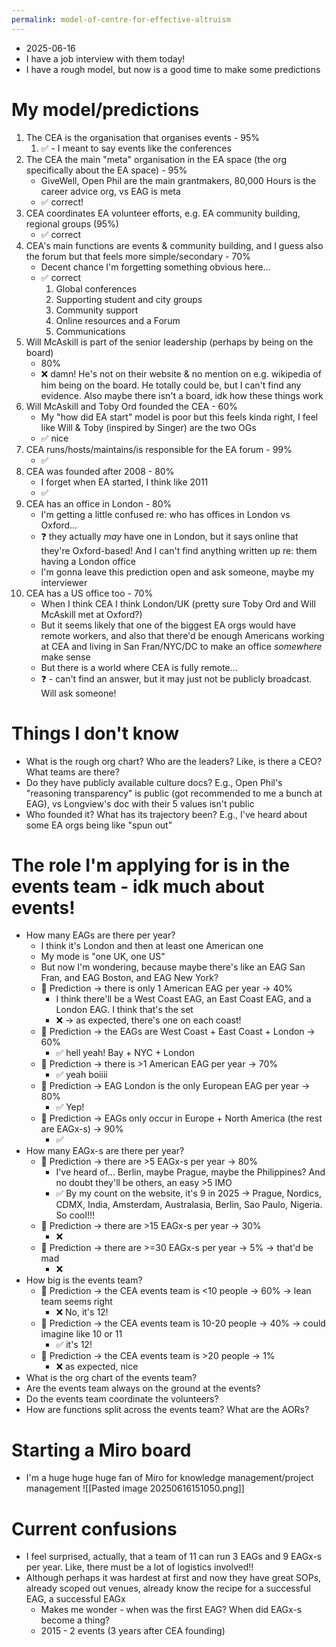 ```yaml
---
permalink: model-of-centre-for-effective-altruism
---
```


- 2025-06-16
- I have a job interview with them today! 
- I have a rough model, but now is a good time to make some predictions
# My model/predictions
1. The CEA is the organisation that organises events - 95% 
	1. ✅ - I meant to say events like the conferences
2. The CEA the main "meta" organisation in the EA space (the org specifically about the EA space) - 95%
	- GiveWell, Open Phil are the main grantmakers, 80,000 Hours is the career advice org, vs EAG is meta
	- ✅ correct!
3. CEA coordinates EA volunteer efforts, e.g. EA community building, regional groups (95%)
	- ✅ correct
4. CEA's main functions are events & community building, and I guess also the forum but that feels more simple/secondary - 70%
	- Decent chance I'm forgetting something obvious here...
	- ✅ correct
		1. Global conferences
		2. Supporting student and city groups 
		3. Community support 
		4. Online resources and a Forum 
		5. Communications
5. Will McAskill is part of the senior leadership (perhaps by being on the board)
	- 80%
	- ❌ damn! He's not on their website & no mention on e.g. wikipedia of him being on the board. He totally could be, but I can't find any evidence. Also maybe there isn't a board, idk how these things work
6. Will McAskill and Toby Ord founded the CEA - 60%
	- My "how did EA start" model is poor but this feels kinda right, I feel like Will & Toby (inspired by Singer) are the two OGs
	- ✅ nice
7. CEA runs/hosts/maintains/is responsible for the EA forum - 99%
	- ✅
8. CEA was founded after 2008 - 80%
	- I forget when EA started, I think like 2011
	- ✅
9. CEA has an office in London - 80%
	- I'm getting a little confused re: who has offices in London vs Oxford...
	- ❓ they actually *may* have one in London, but it says online that they're Oxford-based! And I can't find anything written up re: them having a London office
	- I'm gonna leave this prediction open and ask someone, maybe my interviewer
10. CEA has a US office too - 70%
	- When I think CEA I think London/UK (pretty sure Toby Ord and Will McAskill met at Oxford?)
	- But it seems likely that one of the biggest EA orgs would have remote workers, and also that there'd be enough Americans working at CEA and living in San Fran/NYC/DC to make an office *somewhere* make sense
	- But there is a world where CEA is fully remote...
	- ❓ - can't find an answer, but it may just not be publicly broadcast. Will ask someone!
# Things I don't know
- What is the rough org chart? Who are the leaders? Like, is there a CEO? What teams are there?
- Do they have publicly available culture docs? E.g., Open Phil's "reasoning transparency" is public (got recommended to me a bunch at EAG), vs Longview's doc with their 5 values isn't public
- Who founded it? What has its trajectory been? E.g., I've heard about some EA orgs being like "spun out"
# The role I'm applying for is in the events team - idk much about events!
- How many EAGs are there per year? 
	- I think it's London and then at least one American one
	- My mode is "one UK, one US"
	- But now I'm wondering, because maybe there's like an EAG San Fran, and EAG Boston, and EAG New York? 
	- 🤔 Prediction → there is only 1 American EAG per year → 40%
		- I think there'll be a West Coast EAG, an East Coast EAG, and a London EAG. I think that's the set
		- ❌ → as expected, there's one on each coast!
	- 🤔 Prediction → the EAGs are West Coast + East Coast + London → 60%
		- ✅ hell yeah! Bay + NYC + London
	- 🤔 Prediction → there is >1 American EAG per year → 70%
		- ✅ yeah boiiii
	- 🤔 Prediction → EAG London is the only European EAG per year → 80%
		- ✅ Yep!
	- 🤔 Prediction → EAGs only occur in Europe + North America (the rest are EAGx-s) → 90%
		- ✅
- How many EAGx-s are there per year? 
	- 🤔 Prediction → there are >5 EAGx-s per year → 80%
		- I've heard of... Berlin, maybe Prague, maybe the Philippines? And no doubt they'll be others, an easy >5 IMO
		- ✅ By my count on the website, it's 9 in 2025 → Prague, Nordics, CDMX, India, Amsterdam, Australasia, Berlin, Sao Paulo, Nigeria. So cool!!!
	- 🤔 Prediction → there are >15 EAGx-s per year → 30%
		- ❌
	- 🤔 Prediction → there are >=30 EAGx-s per year → 5% → that'd be mad
		- ❌
- How big is the events team?
	- 🤔 Prediction → the CEA events team is <10 people → 60% → lean team seems right
		- ❌ No, it's 12!
	- 🤔 Prediction → the CEA events team is 10-20 people → 40% → could imagine like 10 or 11
		- ✅ it's 12!
	- 🤔 Prediction → the CEA events team is >20 people → 1%
		- ❌ as expected, nice
- What is the org chart of the events team? 
- Are the events team always on the ground at the events? 
- Do the events team coordinate the volunteers?
- How are functions split across the events team? What are the AORs?
# Starting a Miro board
- I'm a huge huge huge fan of Miro for knowledge management/project management
![[Pasted image 20250616151050.png]]
# Current confusions
- I feel surprised, actually, that a team of 11 can run 3 EAGs and 9 EAGx-s per year. Like, there must be a lot of logistics involved!! 
- Although perhaps it was hardest at first and now they have great SOPs, already scoped out venues, already know the recipe for a successful EAG, a successful EAGx
	- Makes me wonder - when was the first EAG? When did EAGx-s become a thing? 
	- 2015 - 2 events (3 years after CEA founding)